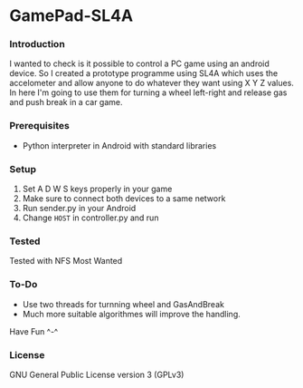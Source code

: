 # GamePad-SL4A


### Introduction
I wanted to check is it possible to control a PC game using an android device. So I created a prototype programme using SL4A which uses the accelometer and allow anyone to do whatever they want using X Y Z values. In here I'm going to use them for turning a wheel left-right and release gas and push break in a car game.



### Prerequisites 
 - Python interpreter in Android with standard libraries



### Setup
1. Set A D W S keys properly in your game
2. Make sure to connect both devices to a same network
3. Run sender.py in your Android
4. Change `HOST` in controller.py and run



### Tested 
Tested with NFS Most Wanted


### To-Do
- Use two threads for turnning wheel and GasAndBreak
- Much more suitable algorithmes will improve the handling.



Have Fun ^-^



### License
GNU General Public License version 3 (GPLv3)

